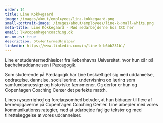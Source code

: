 ```yaml
---
order: 14
title: Line Kokkegaard
image: /images/about/employees/line-kokkegaard.png
small-portrait-image: /images/about/employees/line-k-small-white.png
meta-title: Line Kokkegaard - Mød medarbejderne hos CCC her
email: lk@copenhagencoaching.dk
on-om-os: true
description: Studentermedhjælper
linkedin: https://www.linkedin.com/in/line-k-b6bb231b1/
---
```

Line er studentermedhjælper fra Københavns Universitet, hvor hun går på bacheloruddannelsen i Pædagogik.

Som studerende på Pædagogik har Line beskæftiget sig med uddannelse, opdragelse, dannelse, socialisering, undervisning og læring som samfundsmæssige og historiske fænomener. Og derfor er hun og Copenhagen Coaching Center det perfekte match.

Lines nysgerrighed og foretagsomhed betyder, at hun bidrager til flere af kerneopgaverne på Copenhagen Coaching Center. Line arbejder med vores kommunikationsstrategier, med at udarbejde faglige tekster og med tilrettelæggelse af vores uddannelser.